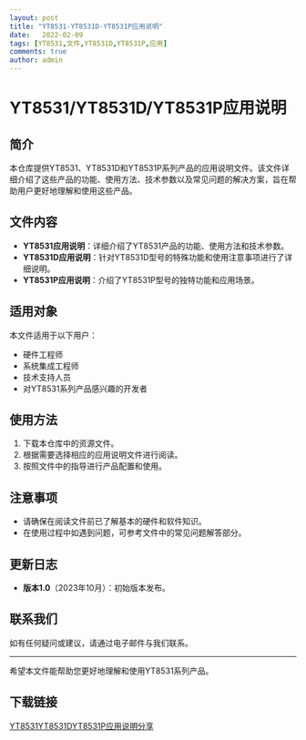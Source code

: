 ```yaml
---
layout: post
title: "YT8531-YT8531D-YT8531P应用说明"
date:   2022-02-09
tags: [YT8531,文件,YT8531D,YT8531P,应用]
comments: true
author: admin
---
```

# YT8531/YT8531D/YT8531P应用说明

## 简介
本仓库提供YT8531、YT8531D和YT8531P系列产品的应用说明文件。该文件详细介绍了这些产品的功能、使用方法、技术参数以及常见问题的解决方案，旨在帮助用户更好地理解和使用这些产品。

## 文件内容
- **YT8531应用说明**：详细介绍了YT8531产品的功能、使用方法和技术参数。
- **YT8531D应用说明**：针对YT8531D型号的特殊功能和使用注意事项进行了详细说明。
- **YT8531P应用说明**：介绍了YT8531P型号的独特功能和应用场景。

## 适用对象
本文件适用于以下用户：
- 硬件工程师
- 系统集成工程师
- 技术支持人员
- 对YT8531系列产品感兴趣的开发者

## 使用方法
1. 下载本仓库中的资源文件。
2. 根据需要选择相应的应用说明文件进行阅读。
3. 按照文件中的指导进行产品配置和使用。

## 注意事项
- 请确保在阅读文件前已了解基本的硬件和软件知识。
- 在使用过程中如遇到问题，可参考文件中的常见问题解答部分。

## 更新日志
- **版本1.0**（2023年10月）：初始版本发布。

## 联系我们
如有任何疑问或建议，请通过电子邮件与我们联系。

---

希望本文件能帮助您更好地理解和使用YT8531系列产品。

## 下载链接

[YT8531YT8531DYT8531P应用说明分享](https://pan.quark.cn/s/642ee536b5ee)